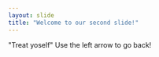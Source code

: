 ```yaml
---
layout: slide
title: "Welcome to our second slide!"
---
```

"Treat yoself" 
Use the left arrow to go back!
